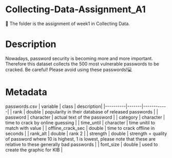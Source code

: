 ﻿# Collecting-Data-Assignment_A1
📁 The folder is the assignment of week1 in Collecting Data.
# Description
Nowadays, password security is becoming more and more important. Therefore this dataset collects the 500 most vulnerable passwords to be cracked.
Be careful! Please avoid using these passwords!💻

# Metadata
passwords.csv
| variable | class | description|
|----------|-------|------------|
| rank | double | popularity in their database of released passwords |
| password | character | actual text of the password |
| category | character | time to crack by online guessing |
| time_until | character | time unitil to match with value |
| offline_crack_sec | double | time to crack offline in seconds |
| rank_alt | double | rank 2 |
| strength | double | strength = quality of password where 10 is highest, 1 is lowest, please note that these are relative to these generally bad passwords |
| font_size | double | used to create the graphic for KIB |
